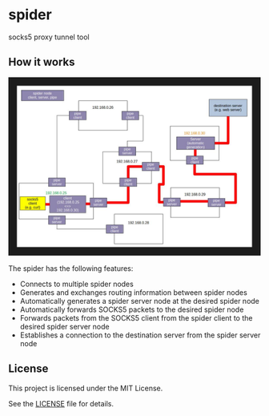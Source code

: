# spider

socks5 proxy tunnel tool

## How it works
![](./imgs/img01.jpg)

The spider has the following features:

- Connects to multiple spider nodes
- Generates and exchanges routing information between spider nodes
- Automatically generates a spider server node at the desired spider node
- Automatically forwards SOCKS5 packets to the desired spider node
- Forwards packets from the SOCKS5 client from the spider client to the desired spider server node
- Establishes a connection to the destination server from the spider server node

## License
This project is licensed under the MIT License.

See the [LICENSE](https://github.com/shuichiro-endo/spider/blob/main/LICENSE) file for details.
